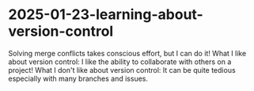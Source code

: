 # 2025-01-23-learning-about-version-control

Solving merge conflicts takes conscious effort, but I can do it!
What I like about version control: I like the ability to collaborate with others on a project!
What I don't like about version control: It can be quite tedious especially with many branches and issues.
